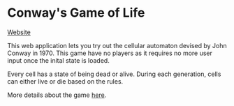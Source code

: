 # Conway's Game of Life

[Website](https://game-of-life-theta-eight.vercel.app/)

This web application lets you try out the cellular automaton devised by John Conway in 1970. This game have no players as it requires no more user input once the inital state is loaded. 

Every cell has a state of being dead or alive. During each generation, cells can either live or die based on the rules.

More details about the game [here](https://www.conwaylife.com/wiki/Conway%27s_Game_of_Life).
